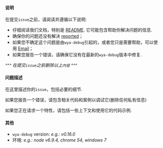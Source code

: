 <!-- Click "Preview" for a more readable version -->

#### 说明

在提交`issue`之前，请阅读并遵循以下说明:

- 仔细阅读我们文档，特别是 [README](https://github.com/wya-team/wya-debug/blob/master/README.md). 它可能包含帮助你解决问题的信息.
- 确保你的问题还没有解决 [reported](https://github.com/wya-team/wya-debug/issues?utf8=%E2%9C%93&q=is%3Aissue)；
- 如果您不确定这个问题是由`wya-debug`引起的，或者您只是需要帮助，可以使用 [Email](zrd@weiyian.com)；
- 如果您报告一个错误，请确保它没有在最新的`wya-debug`版本中修复.

*^^^ 在提交`issue`之前删除以上`内容` ^^^*

#### 问题描述

在这里描述你的`issue`，包括必要的细节.

如果您报告一个错误，请包含相关代码和案例以调试它(删除任何私有信息)

如果您正在请求一个特性，请包括一些上下文和使用它的代码示例.

#### 其他

- `wya-debug` version: *e.g.: v0.16.0*
- 环境: *e.g.: node v6.9.4, chrome 54, windows 7*
